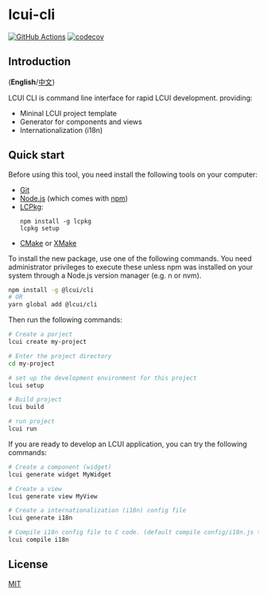 # lcui-cli

[![GitHub Actions](https://github.com/lc-ui/lcui-cli/workflows/Node.js%20CI/badge.svg)](https://github.com/lc-ui/lcui-cli/actions)
[![codecov](https://codecov.io/gh/lc-ui/lcui-cli/branch/master/graph/badge.svg?token=USK2SXHC86)](https://codecov.io/gh/lc-ui/lcui-cli)

## Introduction

(**English**/[中文](README.zh-cn.md))

LCUI CLI is command line interface for rapid LCUI development. providing:

- Mininal LCUI project template
- Generator for components and views
- Internationalization (i18n)

## Quick start

Before using this tool, you need install the following tools on your computer:

- [Git](https://git-scm.com)
- [Node.js](https://nodejs.org/en/download/) (which comes with [npm](http://npmjs.com))
- [LCPkg](https://github.com/lc-soft/lcpkg):
    ```shell
    npm install -g lcpkg
    lcpkg setup
    ```
- [CMake](https://cmake.org/) or [XMake](https://xmake.io/)

To install the new package, use one of the following commands. You need administrator privileges to execute these unless npm was installed on your system through a Node.js version manager (e.g. n or nvm).

``` bash
npm install -g @lcui/cli
# OR
yarn global add @lcui/cli
```

Then run the following commands:

``` bash
# Create a porject
lcui create my-project

# Enter the project directory
cd my-project

# set up the development environment for this project
lcui setup

# Build project
lcui build

# run project
lcui run
```

If you are ready to develop an LCUI application, you can try the following commands:

``` bash
# Create a component (widget)
lcui generate widget MyWidget

# Create a view
lcui generate view MyView

# Create a internationalization (i18n) config file
lcui generate i18n

# Compile i18n config file to C code. (default compile config/i18n.js to src/lib/i18n.c and src/lib/i18n.h)
lcui compile i18n
```

## License

[MIT](LICENSE)
